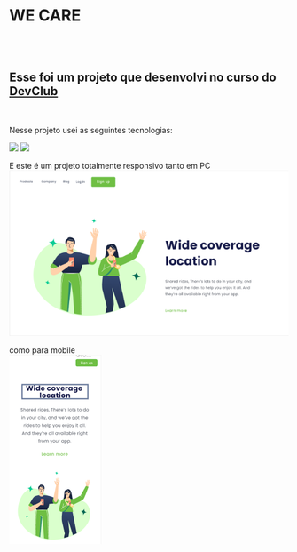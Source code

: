 <h1>WE CARE</h1>
<br>
<br>
<h2>Esse foi um projeto que desenvolvi no curso do <a href="https://rodolfomori.com.br/devclub">DevClub</a></h2>
<br>
<p>Nesse projeto usei as seguintes tecnologias:</p>
<img src="https://img.shields.io/badge/HTML5-E34F26?style=for-the-badge&logo=html5&logoColor=white"/>
<img src="https://img.shields.io/badge/CSS3-1572B6?style=for-the-badge&logo=css3&logoColor=white"/>
<br>
<p>E este é um projeto totalmente responsivo tanto em PC
  <br>
  <img src="https://github.com/LordRockyfeller/wide-coverage-location/blob/main/img/img%203.png?raw=true"/></p>
  <p>como para mobile 
  <br>
    <img src="https://github.com/LordRockyfeller/wide-coverage-location/blob/main/img/img%204.png?raw=true"/>
  </p>
